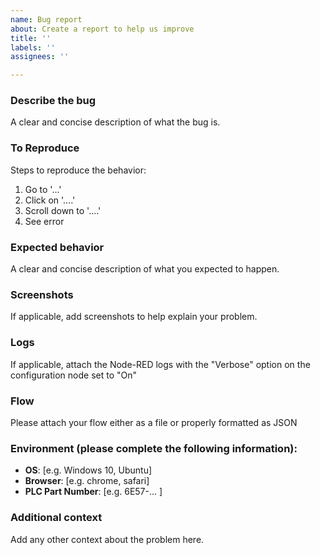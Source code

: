 ```yaml
---
name: Bug report
about: Create a report to help us improve
title: ''
labels: ''
assignees: ''

---
```


### Describe the bug
A clear and concise description of what the bug is.

### To Reproduce
Steps to reproduce the behavior:
1. Go to '...'
2. Click on '....'
3. Scroll down to '....'
4. See error

### Expected behavior
A clear and concise description of what you expected to happen.

### Screenshots
If applicable, add screenshots to help explain your problem.

### Logs
If applicable, attach the Node-RED logs with the "Verbose" option on the configuration node set to "On"

### Flow
Please attach your flow either as a file or properly formatted as JSON

### Environment (please complete the following information):
 - **OS**: [e.g. Windows 10, Ubuntu]
 - **Browser**: [e.g. chrome, safari]
 - **PLC Part Number**: [e.g. 6E57-... ]

### Additional context
Add any other context about the problem here.
